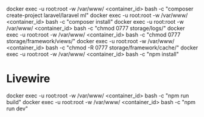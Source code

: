 docker exec -u root:root -w /var/www/ <container_id> bash -c "composer create-project laravel/laravel ml"
docker exec -u root:root -w /var/www/ <container_id> bash -c "composer install"
docker exec -u root:root -w /var/www/ <container_id> bash -c "chmod 0777 storage/logs/"
docker exec -u root:root -w /var/www/ <container_id> bash -c "chmod 0777 storage/framework/views/"
docker exec -u root:root -w /var/www/ <container_id> bash -c "chmod -R 0777 storage/framework/cache/"
docker exec -u root:root -w /var/www/ <container_id> bash -c "npm install"
# Livewire
docker exec -u root:root -w /var/www/ <container_id> bash -c "npm run build"
docker exec -u root:root -w /var/www/ <container_id> bash -c "npm run dev"
